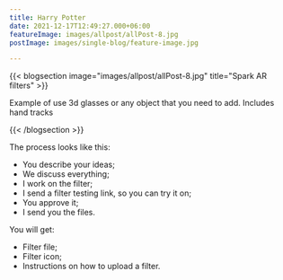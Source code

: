 ```yaml
---
title: Harry Potter
date: 2021-12-17T12:49:27.000+06:00
featureImage: images/allpost/allPost-8.jpg
postImage: images/single-blog/feature-image.jpg

---
```


{{< blogsection image="images/allpost/allPost-8.jpg" title="Spark AR filters" >}}

Example of use 3d glasses or any object that you need to add. Includes hand tracks

{{< /blogsection >}}


The process looks like this: 

- You describe your ideas;
- We discuss everything;
- I work on the filter;
- I send a filter testing link, so you can try it on;
- You approve it;
- I send you the files.


You will get:

- Filter file;
- Filter icon;
- Instructions on how to upload a filter.